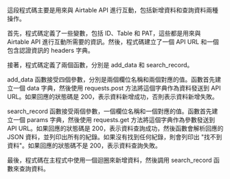 這段程式碼主要是用來與 Airtable API 進行互動，包括新增資料和查詢資料兩種操作。

首先，程式碼定義了一些變數，包括 ID、Table 和 PAT，這些都是用來與 Airtable API 進行互動所需要的資訊。然後，程式碼建立了一個 API URL 和一個包含認證資訊的 headers 字典。

接著，程式碼定義了兩個函數，分別是 add_data 和 search_record。

add_data 函數接受四個參數，分別是兩個欄位名稱和兩個對應的值。函數首先建立一個 data 字典，然後使用 requests.post 方法將這個字典作為資料發送到 API URL。如果回應的狀態碼是 200，表示資料新增成功，否則表示資料新增失敗。

search_record 函數接受兩個參數，一個欄位名稱和一個對應的值。函數首先建立一個 params 字典，然後使用 requests.get 方法將這個字典作為參數發送到 API URL。如果回應的狀態碼是 200，表示資料查詢成功，然後函數會解析回應的 JSON 資料，並列印出所有的紀錄。如果沒有找到任何紀錄，則會列印出 "找不到資料"。如果回應的狀態碼不是 200，表示資料查詢失敗。

最後，程式碼在主程式中使用一個迴圈來新增資料，然後調用 search_record 函數來查詢資料。
